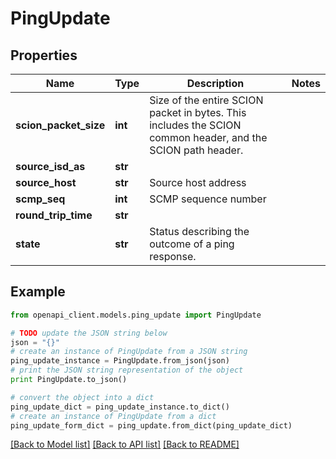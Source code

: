 # PingUpdate


## Properties

Name | Type | Description | Notes
------------ | ------------- | ------------- | -------------
**scion_packet_size** | **int** | Size of the entire SCION packet in bytes. This includes the SCION common header, and the SCION path header. | 
**source_isd_as** | **str** |  | 
**source_host** | **str** | Source host address | 
**scmp_seq** | **int** | SCMP sequence number | 
**round_trip_time** | **str** |  | 
**state** | **str** | Status describing the outcome of a ping response. | 

## Example

```python
from openapi_client.models.ping_update import PingUpdate

# TODO update the JSON string below
json = "{}"
# create an instance of PingUpdate from a JSON string
ping_update_instance = PingUpdate.from_json(json)
# print the JSON string representation of the object
print PingUpdate.to_json()

# convert the object into a dict
ping_update_dict = ping_update_instance.to_dict()
# create an instance of PingUpdate from a dict
ping_update_form_dict = ping_update.from_dict(ping_update_dict)
```
[[Back to Model list]](../README.md#documentation-for-models) [[Back to API list]](../README.md#documentation-for-api-endpoints) [[Back to README]](../README.md)


